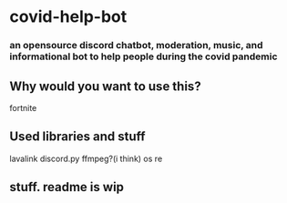 # covid-help-bot
### an opensource discord chatbot, moderation, music, and informational bot to help people during the covid pandemic

## Why would you want to use this?
fortnite

## Used libraries and stuff
lavalink
discord.py
ffmpeg?(i think)
os
re

## stuff. readme is wip
